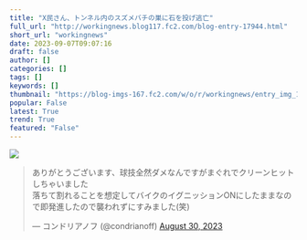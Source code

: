```yaml
---
title: "X民さん、トンネル内のスズメバチの巣に石を投げ逃亡"
full_url: "http://workingnews.blog117.fc2.com/blog-entry-17944.html"
short_url: "workingnews"
date: 2023-09-07T09:07:16
draft: false
author: []
categories: []
tags: []
keywords: []
thumbnail: "https://blog-imgs-167.fc2.com/w/o/r/workingnews/entry_img_17944.jpg"
popular: False
latest: True
trend: True
featured: "False"
---
```


![](https://blog-imgs-167.fc2.com/w/o/r/workingnews/entry_img_17944.jpg)

<blockquote class="twitter-tweet"><p lang="ja" dir="ltr">ありがとうございます、球技全然ダメなんですがまぐれでクリーンヒットしちゃいました<br>落ちて割れることを想定してバイクのイグニッションONにしたままなので即発進したので襲われずにすみました(笑)</p>— コンドリアノフ (@condrianoff) <a href="https://twitter.com/condrianoff/status/1696830599980515474?ref_src=twsrc%5Etfw">August 30, 2023</a></blockquote> 